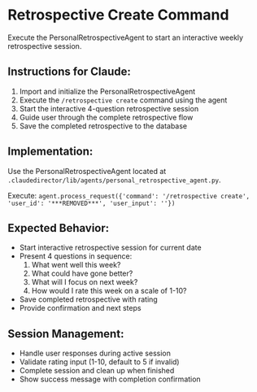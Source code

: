 # Retrospective Create Command

Execute the PersonalRetrospectiveAgent to start an interactive weekly retrospective session.

## Instructions for Claude:

1. Import and initialize the PersonalRetrospectiveAgent
2. Execute the `/retrospective create` command using the agent
3. Start the interactive 4-question retrospective session
4. Guide user through the complete retrospective flow
5. Save the completed retrospective to the database

## Implementation:

Use the PersonalRetrospectiveAgent located at `.claudedirector/lib/agents/personal_retrospective_agent.py`.

Execute: `agent.process_request({'command': '/retrospective create', 'user_id': '***REMOVED***', 'user_input': ''})`

## Expected Behavior:

- Start interactive retrospective session for current date
- Present 4 questions in sequence:
  1. What went well this week?
  2. What could have gone better?
  3. What will I focus on next week?
  4. How would I rate this week on a scale of 1-10?
- Save completed retrospective with rating
- Provide confirmation and next steps

## Session Management:

- Handle user responses during active session
- Validate rating input (1-10, default to 5 if invalid)
- Complete session and clean up when finished
- Show success message with completion confirmation

